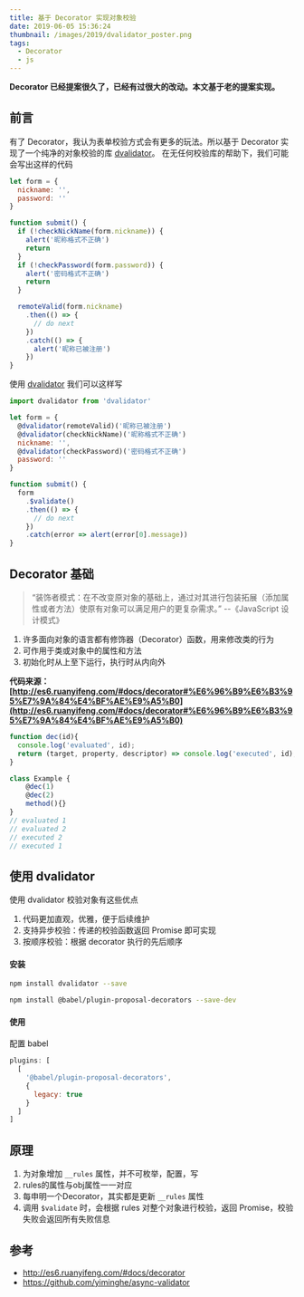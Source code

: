 ```yaml
---
title: 基于 Decorator 实现对象校验
date: 2019-06-05 15:36:24
thumbnail: /images/2019/dvalidator_poster.png
tags:
  - Decorator
  - js
---
```


**Decorator 已经提案很久了，已经有过很大的改动。本文基于老的提案实现。**

## 前言

有了 Decorator，我认为表单校验方式会有更多的玩法。所以基于 Decorator 实现了一个纯净的对象校验的库 [dvalidator](https://github.com/Zenser/dvalidator)。
在无任何校验库的帮助下，我们可能会写出这样的代码

```js
let form = {
  nickname: '',
  password: ''
}

function submit() {
  if (!checkNickName(form.nickname)) {
    alert('昵称格式不正确')
    return
  }
  if (!checkPassword(form.password)) {
    alert('密码格式不正确')
    return
  }

  remoteValid(form.nickname)
    .then(() => {
      // do next
    })
    .catch(() => {
      alert('昵称已被注册')
    })
}
```

使用 [dvalidator](https://github.com/Zenser/dvalidator) 我们可以这样写

```js
import dvalidator from 'dvalidator'

let form = {
  @dvalidator(remoteValid)('昵称已被注册')
  @dvalidator(checkNickName)('昵称格式不正确')
  nickname: '',
  @dvalidator(checkPassword)('密码格式不正确')
  password: ''
}

function submit() {
  form
    .$validate()
    .then(() => {
      // do next
    })
    .catch(error => alert(error[0].message))
}
```

## Decorator 基础

> “装饰者模式：在不改变原对象的基础上，通过对其进行包装拓展（添加属性或者方法）使原有对象可以满足用户的更复杂需求。”
> --《JavaScript 设计模式》

1. 许多面向对象的语言都有修饰器（Decorator）函数，用来修改类的行为
2. 可作用于类或对象中的属性和方法
3. 初始化时从上至下运行，执行时从内向外

**代码来源： [http://es6.ruanyifeng.com/#docs/decorator#%E6%96%B9%E6%B3%95%E7%9A%84%E4%BF%AE%E9%A5%B0](http://es6.ruanyifeng.com/#docs/decorator#%E6%96%B9%E6%B3%95%E7%9A%84%E4%BF%AE%E9%A5%B0)**
```js
function dec(id){
  console.log('evaluated', id);
  return (target, property, descriptor) => console.log('executed', id);
}

class Example {
    @dec(1)
    @dec(2)
    method(){}
}
// evaluated 1
// evaluated 2
// executed 2
// executed 1
```


## 使用 dvalidator

使用 dvalidator 校验对象有这些优点

1. 代码更加直观，优雅，便于后续维护
2. 支持异步校验：传递的校验函数返回 Promise 即可实现
3. 按顺序校验：根据 decorator 执行的先后顺序

#### 安装
```bash
npm install dvalidator --save
```

```bash
npm install @babel/plugin-proposal-decorators --save-dev
```

#### 使用

配置 babel

```js
plugins: [
  [
    '@babel/plugin-proposal-decorators',
    {
      legacy: true
    }
  ]
]
```

## 原理

1. 为对象增加 `__rules` 属性，并不可枚举，配置，写
2. rules的属性与obj属性一一对应
3. 每申明一个Decorator，其实都是更新 `__rules` 属性
4. 调用 `$validate` 时，会根据 rules 对整个对象进行校验，返回 Promise，校验失败会返回所有失败信息

## 参考
- http://es6.ruanyifeng.com/#docs/decorator
- https://github.com/yiminghe/async-validator
